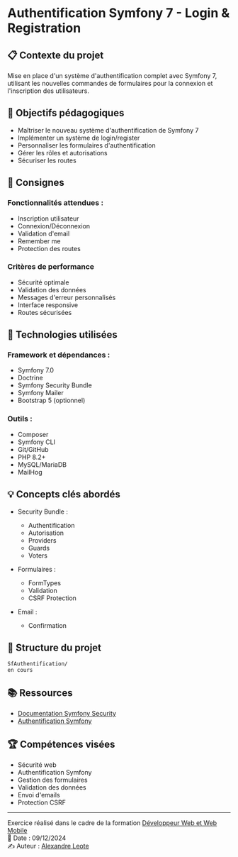 
# Authentification Symfony 7 - Login & Registration
## 📋 Contexte du projet
Mise en place d'un système d'authentification complet avec Symfony 7, utilisant les nouvelles commandes de formulaires pour la connexion et l'inscription des utilisateurs.

## 🎯 Objectifs pédagogiques
- Maîtriser le nouveau système d'authentification de Symfony 7
- Implémenter un système de login/register
- Personnaliser les formulaires d'authentification
- Gérer les rôles et autorisations
- Sécuriser les routes

## 📝 Consignes
### Fonctionnalités attendues :
- Inscription utilisateur
- Connexion/Déconnexion
- Validation d'email
- Remember me
- Protection des routes

### Critères de performance
- Sécurité optimale
- Validation des données
- Messages d'erreur personnalisés
- Interface responsive
- Routes sécurisées

## 🔧 Technologies utilisées
### Framework et dépendances :
- Symfony 7.0
- Doctrine
- Symfony Security Bundle
- Symfony Mailer
- Bootstrap 5 (optionnel)

### Outils :
- Composer
- Symfony CLI
- Git/GitHub
- PHP 8.2+
- MySQL/MariaDB
- MailHog

## 💡 Concepts clés abordés
- Security Bundle :
  - Authentification
  - Autorisation
  - Providers
  - Guards
  - Voters

- Formulaires :
  - FormTypes
  - Validation
  - CSRF Protection

- Email :
  - Confirmation

## 🚀 Structure du projet
```
SfAuthentification/
en cours
```


## 📚 Ressources
- [Documentation Symfony Security](https://symfony.com/doc/current/security.html)
- [Authentification Symfony](https://symfony.com/doc/current/security.html#form-login)


## 🏆 Compétences visées
- Sécurité web
- Authentification Symfony
- Gestion des formulaires
- Validation des données
- Envoi d'emails
- Protection CSRF

___
Exercice réalisé dans le cadre de la formation [Développeur Web et Web Mobile](https://elan-formation.fr/formation/19754) <br>
📅 Date : 09/12/2024<br>
✍️ Auteur : [Alexandre Leote](https://github.com/alexandreleote)
